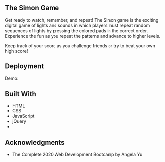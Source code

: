 ## The Simon Game

Get ready to watch, remember, and repeat! The Simon game is the exciting digital game of lights and sounds in which players must repeat random sequences of lights by pressing the colored pads in the correct order. Experience the fun as you repeat the patterns and advance to higher levels. 

Keep track of your score as you challenge friends or try to beat your own high score!

## Deployment

Demo: 


## Built With

  - HTML
  - CSS
  - JavaScript
  - jQuery
  - 

## Acknowledgments

  - The Complete 2020 Web Development Bootcamp by Angela Yu
